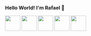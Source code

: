 ### Hello World! I'm Rafael 👋

<!--
**rafaqfv/rafaqfv** is a ✨ _special_ ✨ repository because its `README.md` (this file) appears on your GitHub profile.

Here are some ideas to get you started:

- 🔭 I’m currently working on ...
- 🌱 Estudando HTML, CSS, JavaScript, Java
- 👯 I’m looking to collaborate on ...
- 🤔 I’m looking for help with ...
- 💬 Ask me about ...
- 📫 How to reach me: ...
- 😄 Pronouns: HIM
- ⚡ Fun fact: ...
-->
<div>
            <img src="https://cdn.jsdelivr.net/gh/devicons/devicon/icons/html5/html5-original.svg" width="50"/>
            <img src="https://cdn.jsdelivr.net/gh/devicons/devicon/icons/css3/css3-original.svg" width="50"/>
            <img src="https://cdn.jsdelivr.net/gh/devicons/devicon/icons/javascript/javascript-original.svg" width="50"/>
            <img src="https://cdn.jsdelivr.net/gh/devicons/devicon/icons/java/java-original.svg" width="50"/>
            <img src="https://cdn.jsdelivr.net/gh/devicons/devicon/icons/mysql/mysql-original.svg" width="50"/>
</div>
